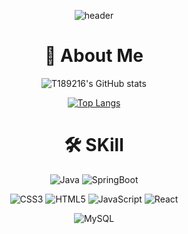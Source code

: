 <div align="center">
  
![header](https://capsule-render.vercel.app/api?type=waving&color=auto&height=300&section=header&text=Hello,%20world!&fontSize=80)


# 👋 About Me
![T189216's GitHub stats](https://github-readme-stats.vercel.app/api?username=T189216&count_private=true&show_icons=true&theme=dracula&hide_border=true)

[![Top Langs](https://github-readme-stats.vercel.app/api/top-langs/?username=T189216&langs_count=6&theme=dracula)](https://github.com/T189216/github-readme-stats)


# 🛠️ SKill
![Java](https://img.shields.io/badge/java-%23ED8B00.svg?style=for-the-badge&logo=openjdk&logoColor=white)
![SpringBoot](https://img.shields.io/badge/springboot-6DB33F?style=for-the-badge&logo=springboot&logoColor=white)

![CSS3](https://img.shields.io/badge/css3-%231572B6.svg?style=for-the-badge&logo=css3&logoColor=white)
![HTML5](https://img.shields.io/badge/html5-%23E34F26.svg?style=for-the-badge&logo=html5&logoColor=white)
![JavaScript](https://img.shields.io/badge/javascript-%23323330.svg?style=for-the-badge&logo=javascript&logoColor=%23F7DF1E)
![React](https://img.shields.io/badge/react-%2320232a.svg?style=for-the-badge&logo=react&logoColor=%2361DAFB)

![MySQL](https://img.shields.io/badge/mysql-%2300f.svg?style=for-the-badge&logo=mysql&logoColor=white)

</div>
